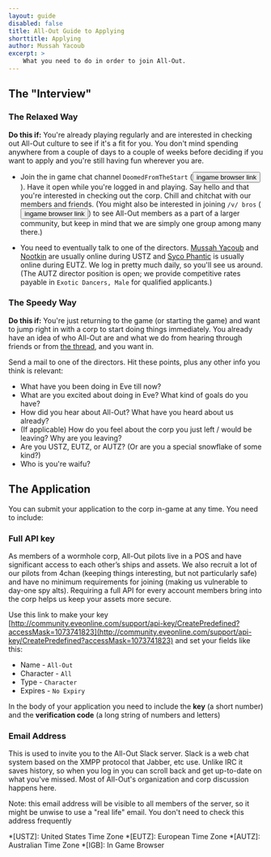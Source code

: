 ```yaml
---
layout: guide
disabled: false
title: All-Out Guide to Applying
shorttitle: Applying
author: Mussah Yacoub
excerpt: >
    What you need to do in order to join All-Out.
---
```


## The "Interview"

### The Relaxed Way

**Do this if:** You're already playing regularly and are interested in checking out All-Out culture to see if it's a fit for you.  You don't mind spending anywhere from a couple of days to a couple of weeks before deciding if you want to apply and you're still having fun wherever you are.

- Join the in game chat channel `DoomedFromTheStart` (<button class="btn btn-primary btn-xs" type="button" onclick="CCPEVE.joinChannel('DoomedFromTheStart')">ingame browser link</button>).  Have it open while you're logged in and playing.  Say hello and that you're interested in checking out the corp.  Chill and chitchat with our members and friends.  (You might also be interested in joining `/v/ bros` (<button class="btn btn-primary btn-xs" type="button" onclick="CCPEVE.joinChannel('/v/ bros')">ingame browser link</button>) to see All-Out members as a part of a larger community, but keep in mind that we are simply one group among many there.)

- You need to eventually talk to one of the directors.  [Mussah Yacoub](http://evewho.com/pilot/Mussah+Yacoub) and [Nootkin](http://evewho.com/pilot/Nootkin) are usually online during USTZ and [Syco Phantic](http://evewho.com/pilot/Syco+Phantic) is usually online during EUTZ.  We log in pretty much daily, so you'll see us around.  (The AUTZ director position is open; we provide competitive rates payable in `Exotic Dancers, Male` for qualified applicants.)

### The Speedy Way

**Do this if:** You're just returning to the game (or starting the game) and want to jump right in with a corp to start doing things immediately.  You already have an idea of who All-Out are and what we do from hearing through friends or from [the thread](orph.link/eog), and you want in.

Send a mail to one of the directors.  Hit these points, plus any other info you think is relevant:

- What have you been doing in Eve till now?
- What are you excited about doing in Eve?  What kind of goals do you have?
- How did you hear about All-Out?  What have you heard about us already?
- (If applicable) How do you feel about the corp you just left / would be leaving? Why are you leaving?
- Are you USTZ, EUTZ, or AUTZ?  (Or are you a special snowflake of some kind?)
- Who is you're waifu?

## The Application

You can submit your application to the corp in-game at any time.  You need to include:

### Full API key

As members of a wormhole corp, All-Out pilots live in a POS and have significant access to each other’s ships and assets.  We also recruit a lot of our pilots from 4chan (keeping things interesting, but not particularly safe) and have no minimum requirements for joining (making us vulnerable to day-one spy alts).  Requiring a full API for every account members bring into the corp helps us keep your assets more secure.

Use this link to make your key [http://community.eveonline.com/support/api-key/CreatePredefined?accessMask=1073741823](http://community.eveonline.com/support/api-key/CreatePredefined?accessMask=1073741823) and set your fields like this:

- Name - `All-Out`
- Character - `All`
- Type - `Character`
- Expires - `No Expiry`

In the body of your application you need to include the **key** (a short number) and the **verification code** (a long string of numbers and letters)

### Email Address

This is used to invite you to the All-Out Slack server.  Slack is a web chat system based on the XMPP protocol that Jabber, etc use.  Unlike IRC it saves history, so when you log in you can scroll back and get up-to-date on what you've missed.  Most of All-Out's organization and corp discussion happens here.

Note: this email address will be visible to all members of the server, so it might be unwise to use a "real life" email.  You don't need to check this address frequently

*[USTZ]: United States Time Zone
*[EUTZ]: European Time Zone
*[AUTZ]: Australian Time Zone
*[IGB]: In Game Browser
